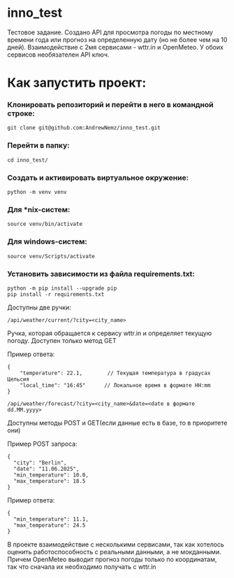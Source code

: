 # inno_test

Тестовое задание. Создано API для просмотра погоды по местному времени года или прогноз на определенную дату (но не более чем на 10 дней). Взаимодействие с 2мя сервисами - wttr.in и OpenMeteo. У обоих сервисов необязателен API ключ. 

# Как запустить проект:
### Клонировать репозиторий и перейти в него в командной строке:
```
git clone git@github.com:AndrewNemz/inno_test.git
```
### Перейти в папку:
```
cd inno_test/
```

### Cоздать и активировать виртуальное окружение:
```
python -m venv venv
```
### Для *nix-систем:

```
source venv/bin/activate
```

### Для windows-систем:

```
source venv/Scripts/activate
```

### Установить зависимости из файла requirements.txt:

```
python -m pip install --upgrade pip
pip install -r requirements.txt
```

Доступны две ручки:

```
/api/weather/current/?city=<city_name>
```

Ручка, которая обращается к сервису wttr.in и определяет текущую погоду. Доступен только метод GET

Пример ответа:
```
{
    "temperature": 22.1,        // Текущая температура в градусах Цельсия
    "local_time": "16:45"      // Локальное время в формате HH:mm
}
```


```
/api/weather/forecast/?city=<city_name>&date=<date в формате dd.MM.yyyy>
```

Доступны методы POST и GET(если данные есть в базе, то в приоритете они)

Пример POST запроса:

```
{
  "city": "Berlin",
  "date": "11.06.2025",
  "min_temperature": 10.0,
  "max_temperature": 18.5
}
```

Пример ответа:

```
{
  "min_temperature": 11.1,
  "max_temperature": 24.5
}
```

В проекте взаимодействие с несколькими сервисами, так как хотелось оценить работоспособность с реальными данными, а не мокданными. Причем OpenMeteo выводит прогноз погоды только по координатам, так что сначала их необходимо получать с wttr.in
